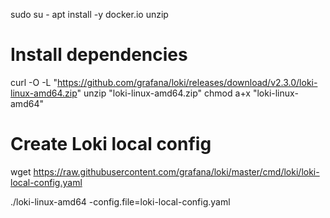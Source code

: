 sudo su -
apt install -y docker.io unzip

# Install dependencies
curl -O -L "https://github.com/grafana/loki/releases/download/v2.3.0/loki-linux-amd64.zip"
unzip "loki-linux-amd64.zip"
chmod a+x "loki-linux-amd64"

# Create Loki local config
wget https://raw.githubusercontent.com/grafana/loki/master/cmd/loki/loki-local-config.yaml


./loki-linux-amd64 -config.file=loki-local-config.yaml
